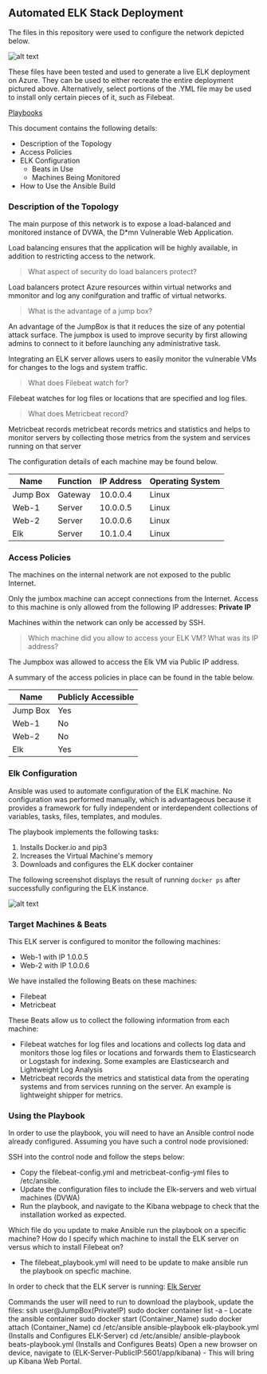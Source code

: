 ## Automated ELK Stack Deployment

The files in this repository were used to configure the network depicted below.

![alt text](https://github.com/zakchow/elk_project/blob/main/Network_security_diagaram.PNG)

These files have been tested and used to generate a live ELK deployment on Azure. They can be used to either recreate the entire deployment pictured above. Alternatively, select portions of the .YML file may be used to install only certain pieces of it, such as Filebeat.

  [Playbooks](https://github.com/zakchow/elk_project/tree/main/ansible/playbooks)

This document contains the following details:
- Description of the Topology
- Access Policies
- ELK Configuration
  - Beats in Use
  - Machines Being Monitored
- How to Use the Ansible Build


### Description of the Topology

The main purpose of this network is to expose a load-balanced and monitored instance of DVWA, the D*mn Vulnerable Web Application.

Load balancing ensures that the application will be highly available, in addition to restricting access to the network.

> What aspect of security do load balancers protect?

Load balancers protect Azure resources within virtual networks and mmonitor and log any conifguration and traffic of virtual networks.

> What is the advantage of a jump box?

An advantage of the JumpBox is that it reduces the size of any potential attack surface. The jumpbox is used to improve security by first allowing admins to connect to it before launching any administrative task.

Integrating an ELK server allows users to easily monitor the vulnerable VMs for changes to the logs and system traffic.

> What does Filebeat watch for?

Filebeat watches for log files or locations that are specified and log files.

> What does Metricbeat record?

Metricbeat records metricbeat records metrics and statistics and helps to monitor servers by collecting those metrics from the system and services running on that server

The configuration details of each machine may be found below.


| Name     | Function | IP Address | Operating System |
|----------|----------|------------|------------------|
| Jump Box | Gateway  | 10.0.0.4   | Linux            |
| Web-1    | Server   | 10.0.0.5   | Linux            |
| Web-2    | Server   | 10.0.0.6   | Linux            |
| Elk      | Server   | 10.1.0.4   | Linux            |

### Access Policies

The machines on the internal network are not exposed to the public Internet. 

Only the jumbox machine can accept connections from the Internet. Access to this machine is only allowed from the following IP addresses:
 **Private IP**

Machines within the network can only be accessed by SSH.

> Which machine did you allow to access your ELK VM? What was its IP address?

The Jumpbox was allowed to access the Elk VM via Public IP address.

A summary of the access policies in place can be found in the table below.

| Name     | Publicly Accessible | 
|----------|---------------------|
| Jump Box | Yes                 |              
| Web-1    | No                  |                      
| Web-2    | No                  |                      
| Elk      | Yes                 |                     

### Elk Configuration

Ansible was used to automate configuration of the ELK machine. No configuration was performed manually, which is advantageous because it
provides a framework for fully independent or interdependent collections of variables, tasks, files, templates, and modules.

The playbook implements the following tasks:
  1. Installs Docker.io and pip3
  2. Increases the Virtual Machine's memory
  3. Downloads and configures the ELK docker container

The following screenshot displays the result of running `docker ps` after successfully configuring the ELK instance.

![alt text](https://github.com/zakchow/elk_project/blob/main/Images/container_id.PNG)

### Target Machines & Beats
This ELK server is configured to monitor the following machines:
- Web-1 with IP 1.0.0.5
- Web-2 with IP 1.0.0.6

We have installed the following Beats on these machines:
- Filebeat
- Metricbeat

These Beats allow us to collect the following information from each machine:
- Filebeat watches for log files and locations and collects log data and monitors those log files or locations and forwards them to Elasticsearch or Logstash for indexing. Some examples are Elasticsearch and Lightweight Log Analysis
- Metricbeat records the metrics and statistical data from the operating systems and from services running on the server. An example is lightweight shipper for metrics. 

### Using the Playbook
In order to use the playbook, you will need to have an Ansible control node already configured. Assuming you have such a control node provisioned: 

SSH into the control node and follow the steps below:
- Copy the filebeat-config.yml and metricbeat-config-yml files to /etc/ansible.
- Update the configuration files to include the Elk-servers and web virtual machines (DVWA)
- Run the playbook, and navigate to the Kibana webpage to check that the installation worked as expected.


Which file do you update to make Ansible run the playbook on a specific machine? How do I specify which machine to install the ELK server on versus which to install Filebeat on? 
- The filebeat_playbook.yml will need to be update to make ansible run the playbook on specfic machine.

In order to check that the ELK server is running:
[Elk Server](http://20.210.237.107:5601/app/kibana#/home)

Commands the user will need to run to download the playbook, update the files:
ssh user@JumpBox(PrivateIP)
sudo docker container list -a - Locate the ansible container
sudo docker start (Container_Name)
sudo docker attach (Container_Name)
cd /etc/ansible
ansible-playbook elk-playbook.yml (Installs and Configures ELK-Server)
cd /etc/ansible/
ansible-playbook beats-playbook.yml (Installs and Configures Beats)
Open a new browser on device, navigate to (ELK-Server-PublicIP:5601/app/kibana) - This will bring up Kibana Web Portal.
